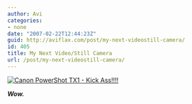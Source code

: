 ```yaml
---
author: Avi
categories:
- none
date: "2007-02-22T12:44:23Z"
guid: http://aviflax.com/post/my-next-videostill-camera/
id: 405
title: My Next Video/Still Camera
url: /post/my-next-videostill-camera/
---
```

[<img id="image404" src="http://aviflax.com/wp-content/uploads/2007/02/20070221_loRes_tx1_open.jpg" alt="Canon PowerShot TX1 - Kick Ass!!!!" />](http://www.dpreview.com/news/0702/07022203canontx1.asp)

_**Wow.**_